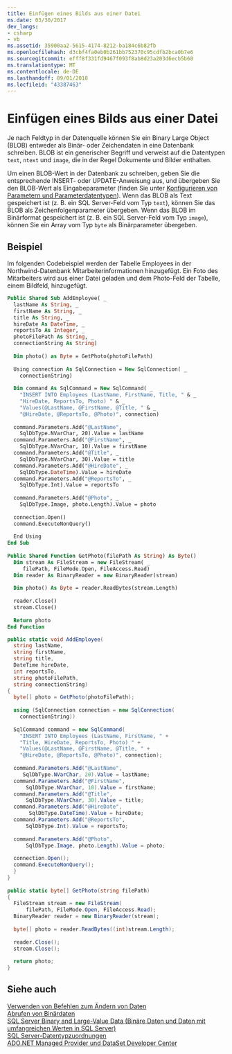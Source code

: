 ```yaml
---
title: Einfügen eines Bilds aus einer Datei
ms.date: 03/30/2017
dev_langs:
- csharp
- vb
ms.assetid: 35900aa2-5615-4174-8212-ba184c6b82fb
ms.openlocfilehash: d3cbf4fa0eb0b261bb752370c95cdfb2bca0b7e6
ms.sourcegitcommit: efff8f331fd9467f093f8ab8d23a203d6ecb5b60
ms.translationtype: MT
ms.contentlocale: de-DE
ms.lasthandoff: 09/01/2018
ms.locfileid: "43387463"
---
```

# <a name="inserting-an-image-from-a-file"></a>Einfügen eines Bilds aus einer Datei
Je nach Feldtyp in der Datenquelle können Sie ein Binary Large Object (BLOB) entweder als Binär- oder Zeichendaten in eine Datenbank schreiben. BLOB ist ein generischer Begriff und verweist auf die Datentypen `text`, `ntext` und `image`, die in der Regel Dokumente und Bilder enthalten.  
  
 Um einen BLOB-Wert in der Datenbank zu schreiben, geben Sie die entsprechende INSERT- oder UPDATE-Anweisung aus, und übergeben Sie den BLOB-Wert als Eingabeparameter (finden Sie unter [Konfigurieren von Parametern und Parameterdatentypen](../../../../../docs/framework/data/adonet/configuring-parameters-and-parameter-data-types.md)). Wenn das BLOB als Text gespeichert ist (z. B. ein SQL Server-Feld vom Typ `text`), können Sie das BLOB als Zeichenfolgenparameter übergeben. Wenn das BLOB im Binärformat gespeichert ist (z. B. ein SQL Server-Feld vom Typ `image`), können Sie ein Array vom Typ `byte` als Binärparameter übergeben.  
  
## <a name="example"></a>Beispiel  
 Im folgenden Codebeispiel werden der Tabelle Employees in der Northwind-Datenbank Mitarbeiterinformationen hinzugefügt. Ein Foto des Mitarbeiters wird aus einer Datei geladen und dem <legacyBold>Photo</legacyBold>-Feld der Tabelle, einem Bildfeld, hinzugefügt.  
  
```vb  
Public Shared Sub AddEmployee( _  
  lastName As String, _  
  firstName As String, _  
  title As String, _  
  hireDate As DateTime, _  
  reportsTo As Integer, _  
  photoFilePath As String, _  
  connectionString As String)  
  
  Dim photo() as Byte = GetPhoto(photoFilePath)  
  
  Using connection As SqlConnection = New SqlConnection( _  
    connectionString)  
  
  Dim command As SqlCommand = New SqlCommand( _  
    "INSERT INTO Employees (LastName, FirstName, Title, " & _  
    "HireDate, ReportsTo, Photo) " & _  
    "Values(@LastName, @FirstName, @Title, " & _  
    "@HireDate, @ReportsTo, @Photo)", connection)   
  
  command.Parameters.Add("@LastName",  _  
    SqlDbType.NVarChar, 20).Value = lastName  
  command.Parameters.Add("@FirstName", _  
    SqlDbType.NVarChar, 10).Value = firstName  
  command.Parameters.Add("@Title", _  
    SqlDbType.NVarChar, 30).Value = title  
  command.Parameters.Add("@HireDate", _  
    SqlDbType.DateTime).Value = hireDate  
  command.Parameters.Add("@ReportsTo", _  
    SqlDbType.Int).Value = reportsTo  
  
  command.Parameters.Add("@Photo", _  
    SqlDbType.Image, photo.Length).Value = photo  
  
  connection.Open()  
  command.ExecuteNonQuery()  
  
  End Using  
End Sub  
  
Public Shared Function GetPhoto(filePath As String) As Byte()  
  Dim stream As FileStream = new FileStream( _  
     filePath, FileMode.Open, FileAccess.Read)  
  Dim reader As BinaryReader = new BinaryReader(stream)  
  
  Dim photo() As Byte = reader.ReadBytes(stream.Length)  
  
  reader.Close()  
  stream.Close()  
  
  Return photo  
End Function  
```  
  
```csharp  
public static void AddEmployee(  
  string lastName,   
  string firstName,   
  string title,   
  DateTime hireDate,   
  int reportsTo,   
  string photoFilePath,   
  string connectionString)  
{  
  byte[] photo = GetPhoto(photoFilePath);  
  
  using (SqlConnection connection = new SqlConnection(  
    connectionString))  
  
  SqlCommand command = new SqlCommand(  
    "INSERT INTO Employees (LastName, FirstName, " +  
    "Title, HireDate, ReportsTo, Photo) " +  
    "Values(@LastName, @FirstName, @Title, " +  
    "@HireDate, @ReportsTo, @Photo)", connection);   
  
  command.Parameters.Add("@LastName",    
     SqlDbType.NVarChar, 20).Value = lastName;  
  command.Parameters.Add("@FirstName",   
      SqlDbType.NVarChar, 10).Value = firstName;  
  command.Parameters.Add("@Title",       
      SqlDbType.NVarChar, 30).Value = title;  
  command.Parameters.Add("@HireDate",   
       SqlDbType.DateTime).Value = hireDate;  
  command.Parameters.Add("@ReportsTo",   
      SqlDbType.Int).Value = reportsTo;  
  
  command.Parameters.Add("@Photo",  
      SqlDbType.Image, photo.Length).Value = photo;  
  
  connection.Open();  
  command.ExecuteNonQuery();  
  }  
}  
  
public static byte[] GetPhoto(string filePath)  
{  
  FileStream stream = new FileStream(  
      filePath, FileMode.Open, FileAccess.Read);  
  BinaryReader reader = new BinaryReader(stream);  
  
  byte[] photo = reader.ReadBytes((int)stream.Length);  
  
  reader.Close();  
  stream.Close();  
  
  return photo;  
}  
```  
  
## <a name="see-also"></a>Siehe auch  
 [Verwenden von Befehlen zum Ändern von Daten](../../../../../docs/framework/data/adonet/using-commands-to-modify-data.md)  
 [Abrufen von Binärdaten](../../../../../docs/framework/data/adonet/retrieving-binary-data.md)  
 [SQL Server Binary and Large-Value Data (Binäre Daten und Daten mit umfangreichen Werten in SQL Server)](../../../../../docs/framework/data/adonet/sql/sql-server-binary-and-large-value-data.md)  
 [SQL Server-Datentypzuordnungen](../../../../../docs/framework/data/adonet/sql-server-data-type-mappings.md)  
 [ADO.NET Managed Provider und DataSet Developer Center](https://go.microsoft.com/fwlink/?LinkId=217917)
